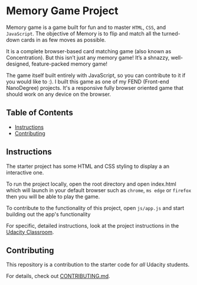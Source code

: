 # Memory Game Project
Memory game is a game built for fun and to master `HTML`, `CSS`, and `JavaScript`. The objective of Memory is to flip and match all the turned-down cards in as few moves as possible.

It is a complete browser-based card matching game (also known as Concentration). But this isn’t just any memory game! It’s a shnazzy, well-designed, feature-packed memory game!

The game itself built entirely with JavaScript, so you can contribute to it if you would like to :). I built this game as one of my FEND (Front-end NanoDegree) projects. It's a responsive fully browser oriented game that should work on any device on the browser.

## Table of Contents

* [Instructions](#instructions)
* [Contributing](#contributing)

## Instructions

The starter project has some HTML and CSS styling to display a an interactive one.

To run the project locally, open the root directory and open index.html which will launch in your default browser such as `chrome`, `ms edge` or `firefox` then you will be able to play the game.

To contribute to the functionality of this project, open `js/app.js` and start building out the app's functionality

For specific, detailed instructions, look at the project instructions in the [Udacity Classroom](https://classroom.udacity.com/me).

## Contributing

This repository is a contribution to the starter code for _all_ Udacity students.

For details, check out [CONTRIBUTING.md](CONTRIBUTING.md).
